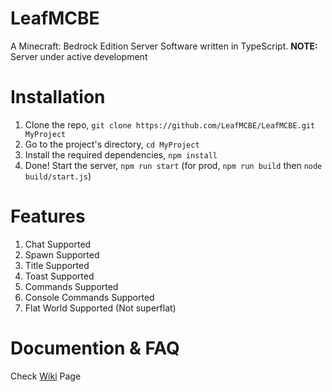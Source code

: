 # LeafMCBE

A Minecraft: Bedrock Edition Server Software written in TypeScript. **NOTE:** Server under active development

# Installation

1. Clone the repo, `git clone https://github.com/LeafMCBE/LeafMCBE.git MyProject`
2. Go to the project's directory, `cd MyProject`
3. Install the required dependencies, `npm install`
4. Done! Start the server, `npm run start` (for prod, `npm run build` then `node build/start.js`)

# Features

1. Chat Supported
2. Spawn Supported
3. Title Supported
4. Toast Supported
5. Commands Supported
6. Console Commands Supported
7. Flat World Supported (Not superflat)

# Documention & FAQ

Check [Wiki](https://github.com/LeafMCBE/LeafMCBE/wiki) Page
